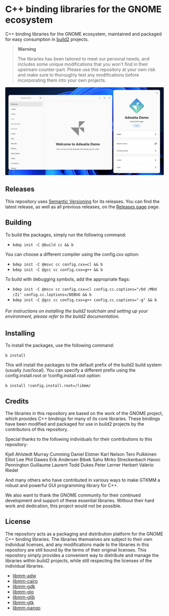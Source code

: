 # C++ binding libraries for the GNOME ecosystem

C++ binding libraries for the GNOME ecosystem, maintained and packaged for easy consumption in [build2](https://build2.org) projects.

> **Warning**
>
> The libraries has been tailored to meet our personal needs, and includes some unique modifications that you won't find in their upstream counter-part. Please use this repository at your own risk and make sure to thoroughly test any modifications before incorporating them into your own projects.

![mm](mm.png)

## Releases

This repository uses [Semantic Versioning](https://semver.org/) for its releases. You can find the latest release, as well as all previous releases, on the [Releases page](https://github.com/wroyca/mm/release) page.

## Building

To build the packages, simply run the following command:

* `bdep init -C @build cc && b`

You can choose a different compiler using the config.cxx option:

* `bdep init -C @msvc cc config.cxx=cl && b`
* `bdep init -C @gcc cc config.cxx=g++ && b`

To build with debugging symbols, add the appropriate flags:

* `bdep init -C @mscv cc config.cxx=cl config.cc.coptions="/Od /MDd /Zi" config.cc.loptions=/DEBUG && b`
* `bdep init -C @gcc cc config.cxx=g++ config.cc.coptions="-g" && b`

###### For instructions on installing the build2 toolchain and setting up your environment, please refer to the build2 documentation.

## Installing

To install the packages, use the following command:

`b install`

This will install the packages to the default prefix of the build2 build system (usually /usr/local). You can specify a different prefix using the config.install.root or !config.install.root option:

`b install !config.install.root=/libmm/`

## Credits
The libraries in this repository are based on the work of the GNOME project, which provides C++ bindings for many of its core libraries. These bindings have been modified and packaged for use in build2 projects by the contributors of this repository.

Special thanks to the following individuals for their contributions to this repository:

Kjell Ahlstedt
Murray Cumming
Daniel Elstner
Karl Nelson
Tero Pulkkinen
Elliot Lee
Phil Dawes
Erik Andersen
Bibek Sahu
Mirko Streckenbach
Havoc Pennington
Guillaume Laurent
Todd Dukes
Peter Lerner
Herbert Valerio Riedel

And many others who have contributed in various ways to make GTKMM a robust and powerful GUI programming library for C++.

We also want to thank the GNOME community for their continued development and support of these essential libraries. Without their hard work and dedication, this project would not be possible.

## License

The repository acts as a packaging and distribution platform for the GNOME C++ binding libraries. The libraries themselves are subject to their own individual licenses, and any modifications made to the libraries in this repository are still bound by the terms of their original licenses. This repository simply provides a convenient way to distribute and manage the libraries within build2 projects, while still respecting the licenses of the individual libraries.

* [libmm-adw](libmm-cairo/LICENSE.md)
* [libmm-cairo](libmm-cairo/LICENSE.md)
* [libmm-gdk](libmm-gdk/LICENSE.md)
* [libmm-gio](libmm-gio/LICENSE.md)
* [libmm-glib](libmm-glib/LICENSE.md)
* [libmm-gtk](libmm-gtk/LICENSE.md)
* [libmm-pango](libmm-pango/LICENSE.md)

